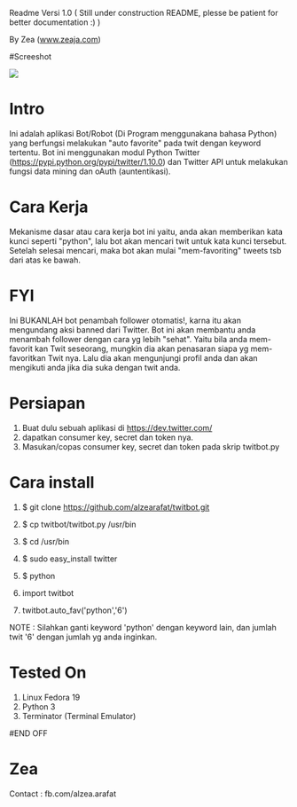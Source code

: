 Readme Versi 1.0 ( Still under construction README, plesse be patient for better documentation  :) )

By Zea (www.zeaja.com)


#Screeshot

![](https://fbcdn-sphotos-g-a.akamaihd.net/hphotos-ak-ash3/1424400_5001940341419_40210314_n.jpg)


# Intro

Ini adalah aplikasi Bot/Robot (Di Program menggunakana bahasa Python) yang berfungsi melakukan "auto favorite" pada twit dengan keyword tertentu. Bot ini menggunakan modul Python Twitter (https://pypi.python.org/pypi/twitter/1.10.0) dan Twitter API untuk melakukan fungsi data mining dan oAuth (auntentikasi).

# Cara Kerja

Mekanisme dasar atau cara kerja bot ini yaitu, anda akan memberikan kata kunci seperti "python", lalu bot akan mencari twit untuk kata kunci tersebut. Setelah selesai mencari, maka bot  akan mulai "mem-favoriting" tweets tsb dari atas ke bawah.

# FYI

Ini BUKANLAH bot penambah follower otomatis!, karna itu akan mengundang aksi banned dari Twitter. Bot ini akan membantu anda menambah follower dengan cara yg lebih "sehat". Yaitu bila anda mem-favorit kan Twit seseorang, mungkin dia akan penasaran siapa yg mem-favoritkan Twit nya. Lalu dia akan mengunjungi profil anda dan akan mengikuti anda jika dia suka dengan twit anda.

# Persiapan

1. Buat dulu sebuah aplikasi di https://dev.twitter.com/
2. dapatkan consumer key, secret dan token nya.
3. Masukan/copas consumer key, secret dan token pada skrip twitbot.py

# Cara install

1. $ git clone https://github.com/alzearafat/twitbot.git
2. $ cp twitbot/twitbot.py /usr/bin
3. $ cd /usr/bin
4. $ sudo easy_install twitter
5. $ python

6.  import twitbot
7.  twitbot.auto_fav('python','6')

NOTE : Silahkan ganti keyword 'python' dengan keyword lain, dan jumlah twit '6' dengan jumlah yg anda inginkan.


# Tested On

1. Linux Fedora 19
2. Python 3
3. Terminator (Terminal Emulator)



#END OFF

# Zea

Contact : fb.com/alzea.arafat
